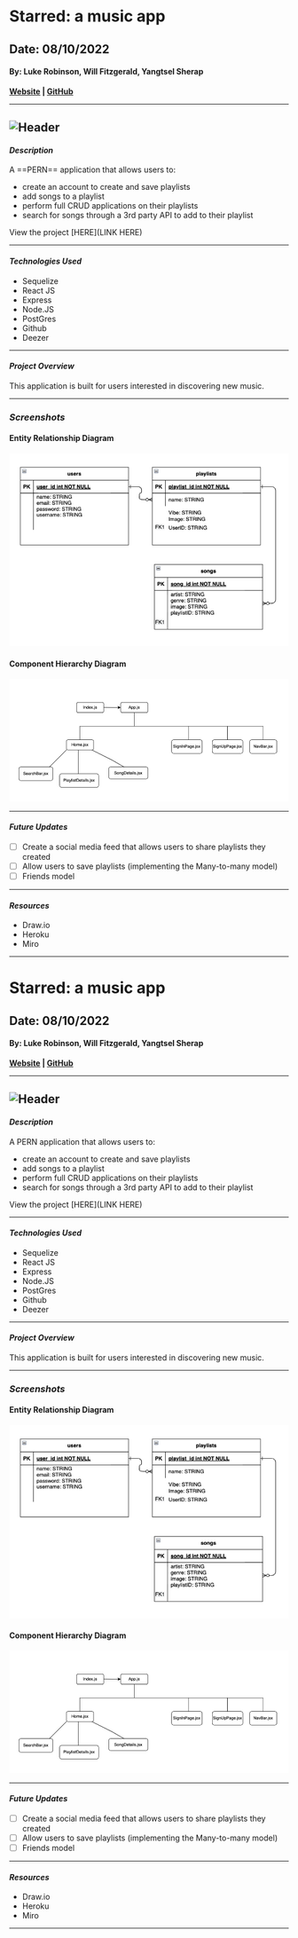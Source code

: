 # Starred: a music app
## Date: 08/10/2022
#### By: Luke Robinson, Will Fitzgerald, Yangtsel Sherap

**[Website]() | [GitHub](https://github.com/y-sherap/Starred-React)**



---
![Header](https://repository-images.githubusercontent.com/248812720/56902700-c5bd-11ea-813f-ed8631377258)
---

#### *Description*

A ==PERN== application that allows users to:
* create an account to create and save playlists
* add songs to a playlist 
* perform full CRUD applications on their playlists
* search for songs through a 3rd party API to add to their playlist


View the project [HERE](LINK HERE)

***
#### *Technologies Used*
* Sequelize
* React JS
* Express
* Node.JS
* PostGres
* Github
* Deezer

***

#### _Project Overview_
This application is built for users interested in discovering new music.


---

### **_Screenshots_**


#### **Entity Relationship Diagram**

![ERD](public/ERD_Project3.png)


#### **Component Hierarchy Diagram**

![CHD](public/CHD_Project3.png)


---

#### _Future Updates_

- [ ] Create a social media feed that allows users to share playlists they created
- [ ] Allow users to save playlists (implementing the Many-to-many model)
- [ ] Friends model

---

#### **_Resources_**

- Draw.io
- Heroku
- Miro

---


# Starred: a music app
## Date: 08/10/2022
#### By: Luke Robinson, Will Fitzgerald, Yangtsel Sherap

**[Website]() | [GitHub](https://github.com/y-sherap/Starred-Backend)**


---
![Header](https://repository-images.githubusercontent.com/248812720/56902700-c5bd-11ea-813f-ed8631377258)
---

#### *Description*

A PERN application that allows users to:
* create an account to create and save playlists
* add songs to a playlist 
* perform full CRUD applications on their playlists
* search for songs through a 3rd party API to add to their playlist


View the project [HERE](LINK HERE)

***
#### *Technologies Used*
* Sequelize
* React JS
* Express
* Node.JS
* PostGres
* Github
* Deezer

***

#### _Project Overview_
This application is built for users interested in discovering new music.


---

### **_Screenshots_**


#### **Entity Relationship Diagram**

![ERD](public/ERD_Project3.png)


#### **Component Hierarchy Diagram**

![CHD](public/CHD_Project3.png)


---

#### _Future Updates_

- [ ] Create a social media feed that allows users to share playlists they created
- [ ] Allow users to save playlists (implementing the Many-to-many model)
- [ ] Friends model

---

#### **_Resources_**

- Draw.io
- Heroku
- Miro

---
